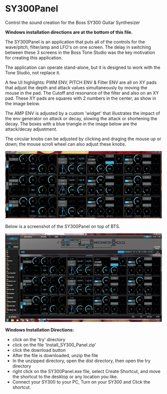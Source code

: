 # SY300Panel
Control the sound creation for the Boss SY300 Guitar Synthesizer

**Windows installation directions are at the bottom of this file.**

The SY300Panel is an application that puts all of the controls for the wave/pitch, filter/amp and LFO's on one screen.  The delay in switching between these 3 screens in the Boss Tone Studio was the key motivation for creating this application. 

The application can operate stand-alone, but it is designed to work with the Tone Studio, not replace it.

A few UI highlights:
PWM ENV, PITCH ENV & Filter ENV are all on XY pads that adjust the depth and attack values simultaneously by moving the mouse in the pad. The Cutoff and resonance of the filter and also on an XY pad.  These XY pads are squares with 2 numbers in the center, as show in the image below.

The AMP ENV is adjusted by a custom 'widget' that illustrates the impact of the env generator on attack or decay, slowing the attack or shortening the decay.  The boxes with a blue triangle in the image below are the attack/decay adjustment. 

The circular knobs can be adjusted by clicking and draging the mouse up or down; the mouse scroll wheel can also adjust these knobs.

<img src="screenshots/SY300_Panel.JPG" >

Below is a screenshot of the SY300Panel on top of BTS.

<img src="screenshots/SY300andBTS.JPG" >

**Windows Installation Directions:** 
* click on the 'try' directory
* click on the file 'Install_SY300_Panel.zip'
* click the download button
* After the file is downloaded, unzip the file
* In the unzipped directory, open the dist directory, then open the try directory
* right click on the SY300Panel.exe file, select Create Shortcut, and move the shortcut to the desktop or any location you like.
* Connect your SY300 to your PC, Turn on your SY300 and Click the shortcut.
  
  
